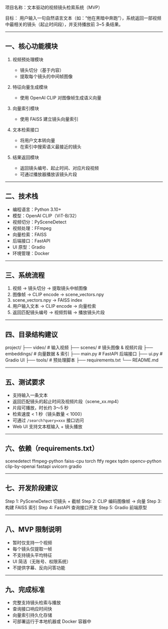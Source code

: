 项目名称：文本驱动的视频镜头检索系统（MVP）

目标：
用户输入一句自然语言文本（如：“他在黑暗中奔跑”），系统返回一部视频中最相关的镜头（起止时间段），并支持播放前 3~5 条结果。

---------------------------
一、核心功能模块
---------------------------
1. 视频预处理模块
   - 镜头切分（基于内容）
   - 提取每个镜头的中间帧图像

2. 特征向量生成模块
   - 使用 OpenAI CLIP 对图像帧生成语义向量

3. 向量索引模块
   - 使用 FAISS 建立镜头向量索引

4. 文本检索接口
   - 将用户文本转向量
   - 在索引中搜索语义最接近的镜头

5. 结果返回模块
   - 返回镜头编号、起止时间、对应片段视频
   - 可通过播放器播放该镜头片段

---------------------------
二、技术栈
---------------------------
- 编程语言：Python 3.10+
- 模型：OpenAI CLIP（ViT-B/32）
- 视频切分：PySceneDetect
- 视频处理：FFmpeg
- 向量检索：FAISS
- 后端接口：FastAPI
- UI 原型：Gradio
- 环境管理：Docker

---------------------------
三、系统流程
---------------------------
1. 视频 → 镜头切分 → 提取镜头中帧图像
2. 图像帧 → CLIP encode → scene_vectors.npy
3. scene_vectors.npy → FAISS index
4. 用户输入文本 → CLIP encode → 向量检索
5. 返回匹配镜头编号 → 视频剪辑 → 播放镜头片段

---------------------------
四、目录结构建议
---------------------------
project/
├── video/                # 输入视频
├── scenes/               # 镜头图像 & 视频片段
├── embeddings/           # 向量数据 & 索引
├── main.py               # FastAPI 后端接口
├── ui.py                 # Gradio UI
├── tools/                # 预处理脚本
├── requirements.txt
└── README.md

---------------------------
五、测试要求
---------------------------
- 支持输入一条文本
- 返回匹配镜头的起止时间及视频片段（scene_xx.mp4）
- 片段可播放，时长约 3～5 秒
- 检索速度 < 1 秒（镜头数量 < 1000）
- 可通过 `/search?query=xxx` 接口访问
- Web UI 支持文本框输入 + 镜头播放

---------------------------
六、依赖（requirements.txt）
---------------------------
scenedetect
ffmpeg-python
faiss-cpu
torch
ftfy
regex
tqdm
opencv-python
clip-by-openai
fastapi
uvicorn
gradio

---------------------------
七、开发阶段建议
---------------------------
Step 1: PySceneDetect 切镜头 + 截帧
Step 2: CLIP 编码图像帧 → 向量
Step 3: 构建 FAISS 索引
Step 4: FastAPI 查询接口开发
Step 5: Gradio 前端原型

---------------------------
八、MVP 限制说明
---------------------------
- 暂时仅支持一个视频
- 每个镜头仅提取一帧
- 不支持镜头平均特征
- UI 简洁（无账号、权限系统）
- 不提供字幕、反向问答功能

---------------------------
九、完成标准
---------------------------
- 完整支持镜头检索与播放
- 查询接口响应时间快
- 向量索引持久化存储
- 可部署运行于本地机器或 Docker 容器中
